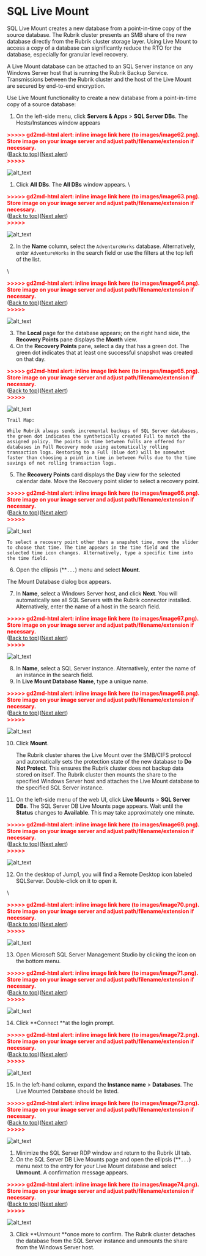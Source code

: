 # SQL Live Mount

SQL Live Mount creates a new database from a point-in-time copy of the source database. The Rubrik cluster presents an SMB share of the new database directly from the Rubrik cluster storage layer. Using Live Mount to access a copy of a database can significantly reduce the RTO for the database, especially for granular level recovery. 	

		

A Live Mount database can be attached to an SQL Server instance on any Windows Server host that is running the Rubrik Backup Service. Transmissions between the Rubrik cluster and the host of the Live Mount are secured by end-to-end encryption.	

Use Live Mount functionality to create a new database from a point-in-time copy of a source database:

			 					



1. On the left-side menu, click **Servers & Apps** > **SQL Server DBs**.  The Hosts/Instances window appears



<p id="gdcalert62" ><span style="color: red; font-weight: bold">>>>>>  gd2md-html alert: inline image link here (to images/image62.png). Store image on your image server and adjust path/filename/extension if necessary. </span><br>(<a href="#">Back to top</a>)(<a href="#gdcalert63">Next alert</a>)<br><span style="color: red; font-weight: bold">>>>>> </span></p>


![alt_text](images/image62.png "image_tooltip")


 



1. Click **All** **DBs**. The **All DBs** window appears. \




<p id="gdcalert63" ><span style="color: red; font-weight: bold">>>>>>  gd2md-html alert: inline image link here (to images/image63.png). Store image on your image server and adjust path/filename/extension if necessary. </span><br>(<a href="#">Back to top</a>)(<a href="#gdcalert64">Next alert</a>)<br><span style="color: red; font-weight: bold">>>>>> </span></p>


![alt_text](images/image63.png "image_tooltip")


							



2. In the **Name** column, select the `AdventureWorks` database. Alternatively, enter `AdventureWorks` in the search field or use the filters at the top left of the list. 

 \


<p id="gdcalert64" ><span style="color: red; font-weight: bold">>>>>>  gd2md-html alert: inline image link here (to images/image64.png). Store image on your image server and adjust path/filename/extension if necessary. </span><br>(<a href="#">Back to top</a>)(<a href="#gdcalert65">Next alert</a>)<br><span style="color: red; font-weight: bold">>>>>> </span></p>


![alt_text](images/image64.png "image_tooltip")




3.  The **Local** page for the database appears; on the right hand side, the **Recovery Points** pane displays the **Month** view.
4. On the **Recovery Points** pane, select a day that has a green dot. The green dot indicates that at least one successful snapshot was created on that day.



<p id="gdcalert65" ><span style="color: red; font-weight: bold">>>>>>  gd2md-html alert: inline image link here (to images/image65.png). Store image on your image server and adjust path/filename/extension if necessary. </span><br>(<a href="#">Back to top</a>)(<a href="#gdcalert66">Next alert</a>)<br><span style="color: red; font-weight: bold">>>>>> </span></p>


![alt_text](images/image65.png "image_tooltip")



```
Trail Map:

While Rubrik always sends incremental backups of SQL Server databases, the green dot indicates the synthetically created Full to match the assigned policy. The points in time between fulls are offered for databases in Full Recovery mode using automatically rolling transaction logs. Restoring to a Full (blue dot) will be somewhat faster than choosing a point in time in between Fulls due to the time savings of not rolling transaction logs.
```




5. The **Recovery Points** card displays the **Day** view for the selected calendar date. Move the Recovery point slider to select a recovery point.



<p id="gdcalert66" ><span style="color: red; font-weight: bold">>>>>>  gd2md-html alert: inline image link here (to images/image66.png). Store image on your image server and adjust path/filename/extension if necessary. </span><br>(<a href="#">Back to top</a>)(<a href="#gdcalert67">Next alert</a>)<br><span style="color: red; font-weight: bold">>>>>> </span></p>


![alt_text](images/image66.png "image_tooltip")



    To select a recovery point other than a snapshot time, move the slider to choose that time. The time appears in the time field and the selected time icon changes. Alternatively, type a specific time into the time field.

	



6. Open the ellipsis (**<code>...</code></strong>) menu and select <strong>Mount</strong>. 

The Mount Database dialog box appears.



7. In **Name**, select a Windows Server host, and click **Next**. You will automatically see all SQL Servers with the Rubrik connector installed. Alternatively, enter the name of a host in the search field.



<p id="gdcalert67" ><span style="color: red; font-weight: bold">>>>>>  gd2md-html alert: inline image link here (to images/image67.png). Store image on your image server and adjust path/filename/extension if necessary. </span><br>(<a href="#">Back to top</a>)(<a href="#gdcalert68">Next alert</a>)<br><span style="color: red; font-weight: bold">>>>>> </span></p>


![alt_text](images/image67.png "image_tooltip")




8. In **Name**, select a SQL Server instance. Alternatively, enter the name of an instance in the search field.
9. In **Live Mount Database Name**, type a unique name.



<p id="gdcalert68" ><span style="color: red; font-weight: bold">>>>>>  gd2md-html alert: inline image link here (to images/image68.png). Store image on your image server and adjust path/filename/extension if necessary. </span><br>(<a href="#">Back to top</a>)(<a href="#gdcalert69">Next alert</a>)<br><span style="color: red; font-weight: bold">>>>>> </span></p>


![alt_text](images/image68.png "image_tooltip")




10. Click **Mount**.						

    The Rubrik cluster shares the Live Mount over the SMB/CIFS protocol and automatically sets the protection state of the new database to **Do Not Protect**. This ensures the Rubrik cluster does not backup data stored on itself. The Rubrik cluster then mounts the share to the specified Windows Server host and attaches the Live Mount database to the specified SQL Server instance.

11.  On the left-side menu of the web UI, click **Live Mounts** > **SQL Server DBs**. The SQL Server DB Live Mounts page appears. Wait until the **Status** changes to **Available**. This may take approximately one minute. 



<p id="gdcalert69" ><span style="color: red; font-weight: bold">>>>>>  gd2md-html alert: inline image link here (to images/image69.png). Store image on your image server and adjust path/filename/extension if necessary. </span><br>(<a href="#">Back to top</a>)(<a href="#gdcalert70">Next alert</a>)<br><span style="color: red; font-weight: bold">>>>>> </span></p>


![alt_text](images/image69.png "image_tooltip")




12. On the desktop of Jump1, you will find a Remote Desktop icon labeled SQLServer. Double-click on it to open it. 

 \


<p id="gdcalert70" ><span style="color: red; font-weight: bold">>>>>>  gd2md-html alert: inline image link here (to images/image70.png). Store image on your image server and adjust path/filename/extension if necessary. </span><br>(<a href="#">Back to top</a>)(<a href="#gdcalert71">Next alert</a>)<br><span style="color: red; font-weight: bold">>>>>> </span></p>


![alt_text](images/image70.png "image_tooltip")




13. Open Microsoft SQL Server Management Studio by clicking the icon on the bottom menu.



<p id="gdcalert71" ><span style="color: red; font-weight: bold">>>>>>  gd2md-html alert: inline image link here (to images/image71.png). Store image on your image server and adjust path/filename/extension if necessary. </span><br>(<a href="#">Back to top</a>)(<a href="#gdcalert72">Next alert</a>)<br><span style="color: red; font-weight: bold">>>>>> </span></p>


![alt_text](images/image71.png "image_tooltip")




14. Click **Connect **at the login prompt. 



<p id="gdcalert72" ><span style="color: red; font-weight: bold">>>>>>  gd2md-html alert: inline image link here (to images/image72.png). Store image on your image server and adjust path/filename/extension if necessary. </span><br>(<a href="#">Back to top</a>)(<a href="#gdcalert73">Next alert</a>)<br><span style="color: red; font-weight: bold">>>>>> </span></p>


![alt_text](images/image72.png "image_tooltip")




15. In the left-hand column, expand the **Instance name** > **Databases**. The Live Mounted Database should be listed.

	



<p id="gdcalert73" ><span style="color: red; font-weight: bold">>>>>>  gd2md-html alert: inline image link here (to images/image73.png). Store image on your image server and adjust path/filename/extension if necessary. </span><br>(<a href="#">Back to top</a>)(<a href="#gdcalert74">Next alert</a>)<br><span style="color: red; font-weight: bold">>>>>> </span></p>


![alt_text](images/image73.png "image_tooltip")




1. Minimize the SQL Server RDP window and return to the Rubrik UI tab. 
2. On the SQL Server DB Live Mounts page and open the ellipsis (**<code>...</code></strong>) menu next to the entry for your Live Mount database and select <strong>Unmount</strong>. A confirmation message appears.



<p id="gdcalert74" ><span style="color: red; font-weight: bold">>>>>>  gd2md-html alert: inline image link here (to images/image74.png). Store image on your image server and adjust path/filename/extension if necessary. </span><br>(<a href="#">Back to top</a>)(<a href="#gdcalert75">Next alert</a>)<br><span style="color: red; font-weight: bold">>>>>> </span></p>


![alt_text](images/image74.png "image_tooltip")




3. Click **Unmount **once more to confirm. The Rubrik cluster detaches the database from the SQL Server instance and unmounts the share from the Windows Server host.